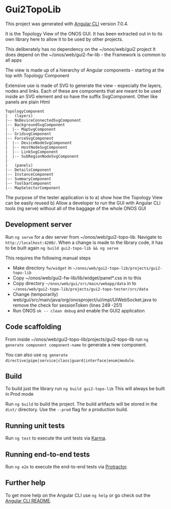 # Gui2TopoLib

This project was generated with [Angular CLI](https://github.com/angular/angular-cli) version 7.0.4.

It is the Topology View of the ONOS GUI. It has been extracted out in to its own
library here to allow it to be used by other projects.

This deliberately has no dependency on the ~/onos/web/gui2 project
It does depend on the ~/onos/web/gui2-fw-lib - the Framework is common to all apps

The view is made up of a hierarchy of Angular components - starting at the top 
with Topology Component

Extensive use is made of SVG to generate the view - especially the layers, nodes
and links. Each of these are components that are meant to be used inside an SVG
element and so have the suffix SvgComponent. Other like panels are plain Html

```
TopologyComponent
|   (layers)
|-- NoDeviceConnectedSvgComponent
|-- BackgroundSvgComponent
|  |-- MapSvgComponent
|-- GridsvgComponent
|-- ForceSvgComponent
|  |-- DeviceNodeSvgComponent
|  |-- HostNodeSvgComponent
|  |-- LinkSvgComponent
|  |-- SubRegionNodeSvgComponent
|
|   (panels)
|-- DetailsComponent
|-- InstanceComponent
|-- SummaryComponent
|-- ToolbarComponent
|-- MapSelectorComponent
```

The purpose of the tester application is to
a) show how the Topology View can be easily reused
b) Allow a developer to run the GUI with Angular CLI tools (ng serve) without
   all of the baggage of the whole ONOS GUI
        
## Development server

Run `ng serve` for a dev server from ~/onos/web/gui2-topo-lib. Navigate to `http://localhost:4200/`.
When a change is made to the library code, it has to be built again
`ng build gui2-topo-lib && ng serve`

This requires the following manual steps
* Make directory `fw/widget` in `~/onos/web/gui2-topo-lib/projects/gui2-topo-lib`
* Copy  ~/onos/web/gui2-fw-lib/lib/widget/panel*.css in to this
* Copy directory `~/onos/web/gui/src/main/webapp/data` in
    to `~/onos/web/gui2-topo-lib/projects/gui2-topo-tester/src/data`
* Change (temporarily) web/gui/src/main/java/org/onosproject/ui/impl/UiWebSocket.java
to remove the check for sessionToken (lines 249 -251)
* Run ONOS `ok -- clean debug` and enable the GUI2 application

## Code scaffolding
From inside ~/onos/web/gui2-topo-lib/projects/gui2-topo-lib
run `ng generate component component-name` to generate a new component.
 
You can also use `ng generate directive|pipe|service|class|guard|interface|enum|module`.

## Build
To build just the library run `ng build gui2-topo-lib` This will always be built
in Prod mode

Run `ng build` to build the project. The build artifacts will be stored in 
the `dist/` directory. Use the `--prod` flag for a production build.

## Running unit tests

Run `ng test` to execute the unit tests via [Karma](https://karma-runner.github.io).

## Running end-to-end tests

Run `ng e2e` to execute the end-to-end tests via [Protractor](http://www.protractortest.org/).

## Further help

To get more help on the Angular CLI use `ng help` or go check out the [Angular CLI README](https://github.com/angular/angular-cli/blob/master/README.md).
